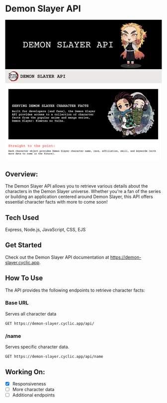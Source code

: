 # Demon Slayer API
![Header](https://github.com/gwendolyn954/demon-slayer-api/blob/main/public/assets/gh-header.png)
![Project Screenshot](https://github.com/gwendolyn954/demon-slayer-api/blob/main/public/assets/ds-updated.png)

## Overview:

The Demon Slayer API allows you to retrieve various details about the characters in the Demon Slayer universe. Whether you're a fan of the series or building an application centered around Demon Slayer, this API offers essential character facts with more to come soon!

## Tech Used 
Express, Node.js, JavaScript, CSS, EJS

## Get Started
Check out the Demon Slayer API documentation at https://demon-slayer.cyclic.app.

## How To Use
The API provides the following endpoints to retrieve character facts:

### Base URL
Serves all character data

```
GET https://demon-slayer.cyclic.app/api/
```

### /name
Serves specific character data.

```
GET https://demon-slayer.cyclic.app/api/name
```


## Working On:

- [x] Responsiveness
- [ ] More character data
- [ ] Additional endpoints
